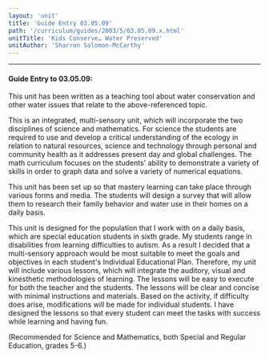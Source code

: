 ```yaml
---
layout: 'unit'
title: 'Guide Entry 03.05.09'
path: '/curriculum/guides/2003/5/03.05.09.x.html'
unitTitle: 'Kids Conserve… Water Preserved'
unitAuthor: 'Sharron Solomon-McCarthy'
---
```


<body>
<hr/>
 <h4>
  Guide Entry to 03.05.09:
 </h4>
 <p>
  This unit has been written as a teaching tool about water conservation and other water issues that relate to the above-referenced topic.
 </p>
<p>
  This is an integrated, multi-sensory unit, which will incorporate the two disciplines of science and mathematics.  For science the students are required to use and develop a critical understanding of the ecology in relation to natural resources, science and technology through personal and community health as it addresses present day and global challenges.  The math curriculum focuses on the students' ability to demonstrate a variety of skills in order to graph data and solve a variety of numerical equations.
 </p>
<p>
  This unit has been set up so that mastery learning can take place through various forms and media. The students will design a survey that will allow them to research their family behavior and water use in their homes on a daily basis.
 </p>
<p>
  This unit is designed for the population that I work with on a daily basis, which are special education students in sixth grade.  My students range in disabilities from learning difficulties to autism.  As a result I decided that a multi-sensory approach would be most suitable to meet the goals and objectives in each student's Individual Educational Plan.  Therefore, my unit will include various lessons, which will integrate the auditory, visual and kinesthetic methodologies of learning.  The lessons will be easy to execute for both the teacher and the students.  The lessons will be clear and concise with minimal instructions and materials. Based on the activity, if difficulty does arise, modifications will be made for individual students. I have designed the lessons so that every student can meet the tasks with success while learning and having fun.
 </p>
<p>
  (Recommended for Science and Mathematics, both Special and Regular Education, grades 5-6.)
 </p>

</body>

